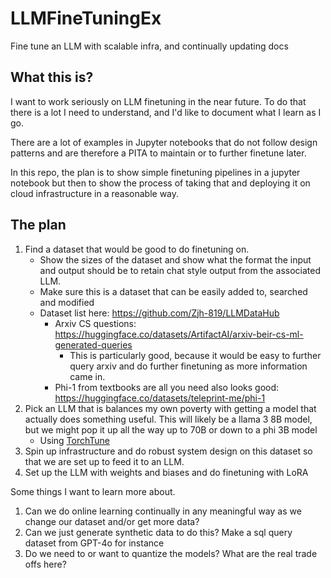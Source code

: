 # LLMFineTuningEx
Fine tune an LLM with scalable infra, and continually updating docs

## What this is?

I want to work seriously on LLM finetuning in the near future. 
To do that there is a lot I need to understand, and I'd like to document what I learn as I go.

There are a lot of examples in Jupyter notebooks that do not follow design patterns and are therefore a PITA to maintain or to further finetune later.

In this repo, the plan is to show simple finetuning pipelines in a jupyter notebook but then to show the process of taking that and deploying it on cloud infrastructure in a reasonable way.

## The plan

1. Find a dataset that would be good to do finetuning on.
    - Show the sizes of the dataset and show what the format the input and output should be to retain chat style output from the associated LLM.
    - Make sure this is a dataset that can be easily added to, searched and modified
    - Dataset list here: https://github.com/Zjh-819/LLMDataHub
        - Arxiv CS questions: https://huggingface.co/datasets/ArtifactAI/arxiv-beir-cs-ml-generated-queries
            - This is particularly good, because it would be easy to further query arxiv and do further finetuning as more information came in.
        - Phi-1 from textbooks are all you need also looks good: https://huggingface.co/datasets/teleprint-me/phi-1
2. Pick an LLM that is balances my own poverty with getting a model that actually does something useful. This will likely be a llama 3 8B model, but we might pop it up all the way up to 70B or down to a phi 3B model
    - Using [TorchTune](https://github.com/pytorch/torchtune) 
4.  Spin up infrastructure and do robust system design on this dataset so that we are set up to feed it to an LLM.
5.  Set up the LLM with weights and biases and do finetuning with LoRA

Some things I want to learn more about.
1. Can we do online learning continually in any meaningful way as we change our dataset and/or get more data?
2. Can we just generate synthetic data to do this? Make a sql query dataset from GPT-4o for instance
3. Do we need to or want to quantize the models? What are the real trade offs here?
